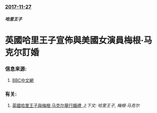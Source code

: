 ### [2017-11-27](/zh/news/2017/11/27/index.md)

##### 哈里王子
# 英國哈里王子宣佈與美國女演員梅根·马克尔訂婚 




### 信息来源:

1. [BBC中文網](http://www.bbc.com/zhongwen/simp/uk-42139448)

### 有关:

1. [英國哈里王子與梅根·马克尔舉行婚禮 ](/zh/news/2018/05/19/英國哈里王子與梅根-马克尔舉行婚禮.md) _上下文: 哈里王子, 梅根·马克尔_
